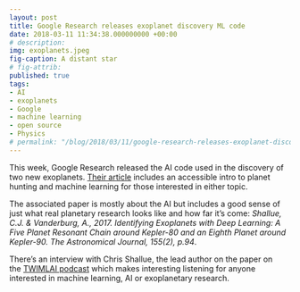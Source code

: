 ```yaml
---
layout: post
title: Google Research releases exoplanet discovery ML code
date: 2018-03-11 11:34:38.000000000 +00:00
# description: 
img: exoplanets.jpeg
fig-caption: A distant star
# fig-attrib: 
published: true
tags:
- AI
- exoplanets
- Google
- machine learning
- open source
- Physics
# permalink: "/blog/2018/03/11/google-research-releases-exoplanet-discovery-ml-code/"
---
```

This week, Google Research released the AI code used in the discovery of two new exoplanets. [Their article](https://research.googleblog.com/2018/03/open-sourcing-hunt-for-exoplanets.html) includes an accessible intro to planet hunting and machine learning for those interested in either topic.

The associated paper is mostly about the AI but includes a good sense of just what real planetary research looks like and how far it’s come: *Shallue, C.J. &amp; Vanderburg, A., 2017. Identifying Exoplanets with Deep Learning: A Five Planet Resonant Chain around Kepler-80 and an Eighth Planet around Kepler-90. The Astronomical Journal, 155(2), p.94*.

There’s an interview with Chris Shallue, the lead author on the paper on the [TWIMLAI podcast](https://twimlai.com/twiml-talk-117-discovering-exoplanets-deep-learning-chris-shallue/) which makes interesting listening for anyone interested in machine learning, AI or exoplanetary research.
